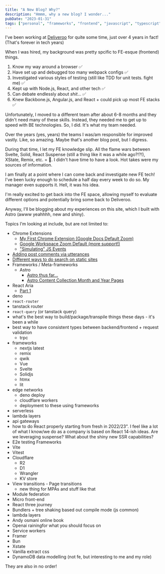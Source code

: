 ```yaml
---
title: "A New Blog? Why?"
description: "Hmmm, why a new blog? I wonder..."
pubDate: "2023-01-31"
tags: ["personal", "frameworks", "frontend", "javascript", "typescript"]
---
```


I've been working at [Deliveroo](https://deliveroo.co.uk/) for quite some time, just over 4 years in fact! (That's forever in tech years)

When I was hired, my background was pretty spcific to FE-esque (frontend) things.

1. Know my way around a browser ✅
2. Have set up and debugged too many webpack configs ✅
3. Investigated various styles of testing (still like TDD for unit tests. fight me) ✅
4. Kept up with Node.js, React, and other tech ✅
5. Can debate endlessly about _shit_... ✅
6. Knew Backbone.js, Angular.js, and React + could pick up most FE stacks ✅

Unfortunately, I moved to a different team after about 6-8 months and they didn't need many of these skills. Instead, they needed me to get up to speed with BE technologies. So, I did. It's what my team needed.

Over the years (yes, years) the teams I was/am responsible for improved vastly. Like, so amazing. Maybe that's another blog post, but I digress.

During that time, I let my FE knowledge slip. All the flame wars between Svelte, Solid, React Suspense (still a thing like it was a while ago?!?!), XState, Remix, etc. = 🍿. I didn't have time to have a look. Hot takes were my sources of information.

I am finally at a point where I can come back and investigate new FE tech! I've been lucky enough to schedule a half day every week to do so. My manager even supports it. Hell, it was his idea.

I'm really excited to get back into the FE space, allowing myself to evaluate different options and potentially bring some back to Deliveroo.

Anyway, I'll be blogging about my experiences on this site, which I built with Astro (awww yeahhhh, new and shiny).

Topics I'm looking at include, but are not limited to:

-   Chrome Extensions
    -   [My First Chrome Extension (Google Docs Default Zoom)](../02/my-first-chrome-extension.md)
    -   [Google Workspace Zoom Default (more support!)](../03/introducing-google-workspace-zoom-default.md)
    -   ["Simulating" JS Events](../04/simulating-js-events.mdx)
-   [Adding post comments via utterances](../02/adding-comments-to-this-thing.md)
-   [Different ways to do search on static sites](../02/how-do-search-this-thing.md)
-   Frameworks / Meta-frameworks
    -   Astro
        -   [Astro thus far...](../02/1-astro-thus-far.md)
        -   [Astro Content Collection Month and Year Pages](../05/astro-content-collection-month-and-year-pages.md)
-   React Aria
    -   [Part 1](../03/1-react-aria-exploration.md#usebutton-requires-a-ref-and-props)
-   deno
-   `react-router`
-   tanstack router
-   `react-query` (or tanstack query)
-   what's the best way to build/package/transpile things these days - it's been a while
-   best way to have consistent types between backend/frontend + request validation
    -   trpc
-   frameworks
    -   nextjs latest
    -   remix
    -   qwik
    -   Vue
    -   Svelte
    -   Solidjs
    -   htmx
    -   lit
-   edge networks
    -   deno deploy
    -   cloudflare workers
    -   deployment to these using frameworks
-   serverless
-   lambda layers
-   api gateways
-   how to do React properly starting from fresh in 2022/23". I feel like a lot of what I know/we do as a company is based on React 14-ish ideas. Are we leveraging suspense? What about the shiny new SSR capabilities?
-   E2e testing Frameworks
-   Vite
-   Vitest
-   Cloudflare
    -   R2
    -   D1
    -   Wrangler
    -   KV store
-   View transitions - Page transitions
    -   new thing for MPAs and stuff like that
-   Module federation
-   Micro front-end
-   React three journey
-   Bundlers + tree shaking based out compile mode (js common)
-   lambda layers
-   Andy osmani online book
-   Openai rainingfor what you should focus on
-   Service workers
-   Framer
-   Bun
-   Xstate
-   Vanilla extract css
-   DynamoDB data modelling (not fe, but interesting to me and my role)

They are also in no order!
